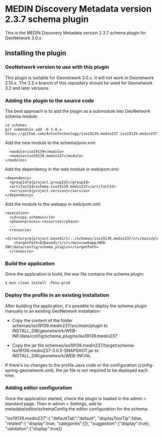 # MEDIN Discovery Metadata version 2.3.7 schema plugin

This is the MEDIN Discovery Metadata version 2.3.7 schema plugin for GeoNetwork 3.0.x.

## Installing the plugin

### GeoNetwork version to use with this plugin

This plugin is suitable for Geonetwork 3.0.x. It will not work in Geonetwork 2.10.x. The 3.2.x branch of this repository should be used for Geonetwork 3.2 and later versions.

### Adding the plugin to the source code

The best approach is to add the plugin as a submodule into GeoNetwork schema module.

```
cd schemas
git submodule add -b 3.0.x https://github.com/AstunTechnology/iso19139.medin237 iso19139.medin237
```

Add the new module to the schema/pom.xml:

```
  <module>iso19139</module>
  <module>iso19139.medin237</module>
</modules>
```

Add the dependency in the web module in web/pom.xml:

```
<dependency>
  <groupId>${project.groupId}</groupId>
  <artifactId>schema-iso19139.medin237</artifactId>
  <version>${project.version}</version>
</dependency>
```

Add the module to the webapp in web/pom.xml:

```
<execution>
  <id>copy-schemas</id>
  <phase>process-resources</phase>
  ...
  <resource>
    <directory>${project.basedir}/../schemas/iso19139.medin237/src/main/plugin</directory>
    <targetPath>${basedir}/src/main/webapp/WEB-INF/data/config/schema_plugins</targetPath>
  </resource>
```

### Build the application 

Once the application is build, the war file contains the schema plugin:

```
$ mvn clean install -Penv-prod
```

### Deploy the profile in an existing installation

After building the application, it's possible to deploy the schema plugin manually in an existing GeoNetwork installation:

- Copy the content of the folder schemas/iso19139.medin237/src/main/plugin to INSTALL_DIR/geonetwork/WEB-INF/data/config/schema_plugins/iso19139.medin237 

- Copy the jar file schemas/iso19139.medin237/target/schema-iso19139.medin237-3.0.5-SNAPSHOT.jar to INSTALL_DIR/geonetwork/WEB-INF/lib.

If there's no changes to the profile Java code or the configuration (config-spring-geonetwork.xml), the jar file is not required to be deployed each time.


### Adding editor configuration
Once the application started, check the plugin is loaded in the admin > standard page. Then in admin > Settings, add to metadata/editor/schemaConfig the editor configuration for the schema:

"iso19139.medin237":{
  "defaultTab":"default",
  "displayToolTip":false,
  "related":{
    "display":true,
    "categories":[]},
  "suggestion":{"display":true},
  "validation":{"display":true}}